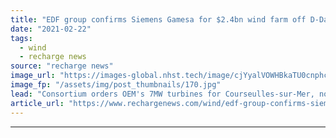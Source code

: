 ```yaml
---
title: "EDF group confirms Siemens Gamesa for $2.4bn wind farm off D-Day beaches"
date: "2021-02-22"
tags: 
  - wind
  - recharge news
source: "recharge news"
image_url: "https://images-global.nhst.tech/image/cjYyalVOWHBkaTU0cnphcFR4K0tTZnZjNi9meWZKcGErRlo4cWUzbldCUT0=/nhst/binary/57e8fc3b097b6f883d65eaaf5ce02e4d"
image_fp: "/assets/img/post_thumbnails/170.jpg"
lead: "Consortium orders OEM's 7MW turbines for Courseulles-sur-Mer, now called Calvados, project that faced sensitive negotiations with veterans and fishers"
article_url: "https://www.rechargenews.com/wind/edf-group-confirms-siemens-gamesa-for-2-4bn-wind-farm-off-d-day-beaches/2-1-967271"
---
```


---
